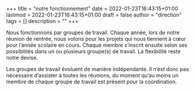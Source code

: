 +++
title       = "notre fonctionnement"
date        = 2022-01-23T16:43:15+01:00
lastmod     = 2022-01-23T16:43:15+01:00
draft       = false
author      = "direction"
tags        = []
description = ""
+++

Nous fonctionnons par groupes de travail. Chaque année, lors de notre réunion de rentrée, nous votons pour les projets qui nous tiennent à cœur pour l’année scolaire en cours. Chaque membre s’inscrit ensuite selon ses possibilités dans un ou plusieurs groupe(s) de travail. La flexibilité reste notre devise.

Les groupes de travail évoluent de manière indépendante. Il n’est donc pas nécessaire d’assister à toutes les réunions, du moment qu’au moins un membre de chaque groupe de travail est présent pour la coordination.
